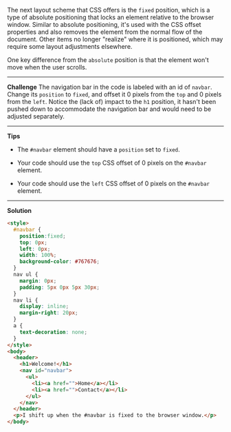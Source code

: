 The next layout scheme that CSS offers is the `fixed` position, which is a type of absolute positioning that locks an element relative to the browser window. Similar to absolute positioning, it's used with the CSS offset properties and also removes the element from the normal flow of the document. Other items no longer "realize" where it is positioned, which may require some layout adjustments elsewhere.

One key difference from the `absolute` position is that the element won't move when the user scrolls.

---
**Challenge**
The navigation bar in the code is labeled with an id of `navbar`. Change its `position` to `fixed`, and offset it 0 pixels from the `top` and 0 pixels from the `left`. Notice the (lack of) impact to the `h1` position, it hasn't been pushed down to accommodate the navigation bar and would need to be adjusted separately.

---
**Tips**

- The `#navbar` element should have a `position` set to `fixed`.

- Your code should use the `top` CSS offset of 0 pixels on the `#navbar` element.

- Your code should use the `left` CSS offset of 0 pixels on the `#navbar` element.

---
**Solution**
```html
<style>
  #navbar {
    position:fixed;
    top: 0px;
    left: 0px;
    width: 100%;
    background-color: #767676;
  }
  nav ul {
    margin: 0px;
    padding: 5px 0px 5px 30px;
  }
  nav li {
    display: inline;
    margin-right: 20px;
  }
  a {
    text-decoration: none;
  }
</style>
<body>
  <header>
    <h1>Welcome!</h1>
    <nav id="navbar">
      <ul>
        <li><a href="">Home</a></li>
        <li><a href="">Contact</a></li>
      </ul>
    </nav>
  </header>
  <p>I shift up when the #navbar is fixed to the browser window.</p>
</body>
```